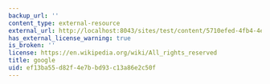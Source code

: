 ```yaml
---
backup_url: ''
content_type: external-resource
external_url: http://localhost:8043/sites/test/content/5710efed-4fb4-4ec0-9e2e-08d831fc8b88/?ocw_resource_link_uuid=5710efed-4fb4-4ec0-9e2e-08d831fc8b88&ocw_resource_link_suffix=
has_external_license_warning: true
is_broken: ''
license: https://en.wikipedia.org/wiki/All_rights_reserved
title: google
uid: ef13ba55-d82f-4e7b-bd93-c13a86e2c50f
---
```

